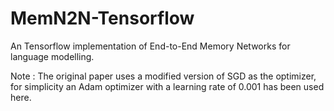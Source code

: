 # MemN2N-Tensorflow
An Tensorflow implementation of End-to-End Memory Networks for language modelling.

Note : The original paper uses a modified version of SGD as the optimizer, for simplicity an Adam optimizer with a learning rate of 0.001 has been used here.
